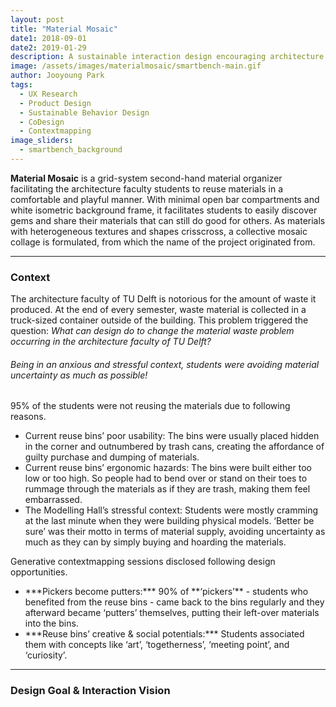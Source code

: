 ```yaml
---
layout: post
title: "Material Mosaic"
date1: 2018-09-01
date2: 2019-01-29
description: A sustainable interaction design encouraging architecture students to reuse second-hand materials
image: /assets/images/materialmosaic/smartbench-main.gif
author: Jooyoung Park
tags: 
  - UX Research
  - Product Design
  - Sustainable Behavior Design
  - CoDesign
  - Contextmapping
image_sliders:
  - smartbench_background
---
```

**Material Mosaic** is a grid-system second-hand material organizer facilitating the architecture faculty students to reuse materials in a comfortable and playful manner. With minimal open bar compartments and white isometric background frame, it facilitates students to easily discover gems and share their materials that can still do good for others. As materials with heterogeneous textures and shapes crisscross, a collective mosaic collage is formulated, from which the name of the project originated from. 

<hr/>

### Context
<!-- &nbsp; -->

The architecture faculty of TU Delft is notorious for the amount of waste it produced. At the end of every semester, waste material is collected in a truck-sized container outside of the building. This problem triggered the question: *What can design do to change the material waste problem occurring in the architecture faculty of TU Delft?*

###### *Being in an anxious and stressful context, students were avoiding material uncertainty as much as possible!*

95% of the students were not reusing the materials due to following reasons.
<ul>
  <li>Current reuse bins’ poor usability: The bins were usually placed hidden in the corner and outnumbered by trash cans, creating the affordance of guilty purchase and dumping of materials. </li>
  <li>Current reuse bins’ ergonomic hazards: The bins were built either too low or too high. So people had to bend over or stand on their toes to rummage through the materials as if they are trash, making them feel embarrassed.</li>
  <li>The Modelling Hall’s stressful context: Students were mostly cramming at the last minute when they were building physical models. ‘Better be sure’ was their motto in terms of material supply, avoiding uncertainty as much as they can by simply buying and hoarding the materials.</li>
</ul>

Generative contextmapping sessions disclosed following design opportunities.
<ul>
  <li>***Pickers become putters:*** 90% of **‘pickers’** - students who benefited from the reuse bins - came back to the bins regularly and they afterward became ‘putters’ themselves, putting their left-over materials into the bins.</li>
  <li>***Reuse bins’ creative & social potentials:*** Students associated them with concepts like ‘art’, ‘togetherness’, ‘meeting point’, and ‘curiosity’.</li>
</ul>
<hr/>

### Design Goal & Interaction Vision
